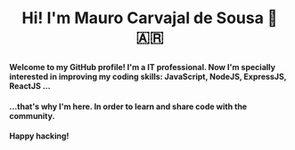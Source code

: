 # <p align="center"> Hi! I'm Mauro Carvajal de Sousa 👋 :argentina:</p>
<!-- 📫 Linkedin: https://www.linkedin.com/in/maurocarvajaldesousa -->
#### Welcome to my GitHub profile! I'm a IT professional.  Now I'm specially interested in improving my coding skills: JavaScript, NodeJS, ExpressJS, ReactJS ...
#### ...that's why I'm here. In order to learn and share code with the community.
#### Happy hacking!

<!--
<p align="center">
  <img src="/images/joke.png" width="350" align="middle"/>
</p>
<!--
- Medium: https://medium.com/@mauro.carvajaldesousa
-->
<!--
**MauroCarvajalDeSousa/MauroCarvajalDeSousa** is a ✨ _special_ ✨ repository because its `README.md` (this file) appears on your GitHub profile.

Here are some ideas to get you started:

- 🔭 I’m currently working on ...
- 🌱 I’m currently learning ...
- 👯 I’m looking to collaborate on ...
- 🤔 I’m looking for help with ...
- 💬 Ask me about ...
- 📫 How to reach me: ...
- 😄 Pronouns: ...
- ⚡ Fun fact: ...

![Esta es una imagen](/images/joke.png)
-->
